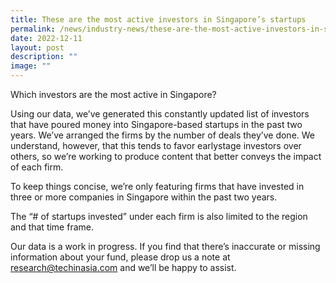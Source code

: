 ```yaml
---
title: These are the most active investors in Singapore’s startups
permalink: /news/industry-news/these-are-the-most-active-investors-in-singapores-startups/
date: 2022-12-11
layout: post
description: ""
image: ""
---
```

Which investors are the most active in Singapore? 

Using our data, we’ve generated this constantly updated list of investors that have poured money into Singapore-based startups in the past two years. We’ve arranged the firms by the number of deals they’ve done. We understand, however, that this tends to favor earlystage investors over others, so we’re working to produce content that better conveys the impact of each firm. 

To keep things concise, we’re only featuring firms that have invested in three or more companies in Singapore within the past two years. 

The “# of startups invested” under each firm is also limited to the region and that time frame. 

Our data is a work in progress. If you find that there’s inaccurate or missing information about your fund, please drop us a note at research@techinasia.com and we’ll be happy to assist. 